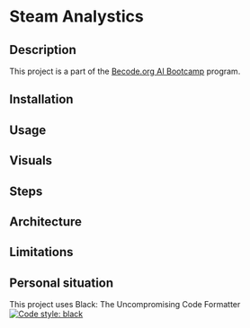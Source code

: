 # Steam Analystics

## Description
 
This project is a part of the [Becode.org AI Bootcamp](https://becode.org/learn/ai-bootcamp/) program.


## Installation
 
## Usage
 


## Visuals
 
## Steps
 
## Architecture
 
## Limitations
 
## Personal situation

This project uses Black: The Uncompromising Code Formatter 
[![Code style: black](https://img.shields.io/badge/code%20style-black-000000.svg)](https://github.com/psf/black)
